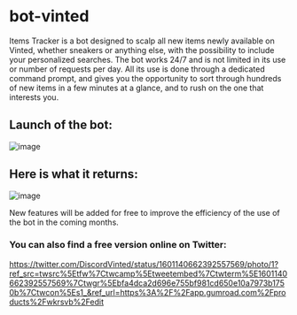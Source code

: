 # bot-vinted
Items Tracker is a bot designed to scalp all new items newly available on Vinted, whether sneakers or anything else, with the possibility to include your personalized searches. The bot works 24/7 and is not limited in its use or number of requests per day. All its use is done through a dedicated command prompt, and gives you the opportunity to sort through hundreds of new items in a few minutes at a glance, and to rush on the one that interests you.

## Launch of the bot:
![image](https://public-files.gumroad.com/ib5jebm912cxfqbek198du4m597k)
## Here is what it returns:

![image](https://public-files.gumroad.com/ok4in93cop4f764sdaj5cx2re03r)

New features will be added for free to improve the efficiency of the use of the bot in the coming months.

### You can also find a free version online on Twitter:

https://twitter.com/DiscordVinted/status/1601140662392557569/photo/1?ref_src=twsrc%5Etfw%7Ctwcamp%5Etweetembed%7Ctwterm%5E1601140662392557569%7Ctwgr%5Ebfa4dca2d696e755bf981cd650e10a7973b1750b%7Ctwcon%5Es1_&ref_url=https%3A%2F%2Fapp.gumroad.com%2Fproducts%2Fwkrsvb%2Fedit
